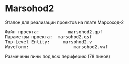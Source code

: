# Marsohod2

Эталон для реализации проектов на плате Марсоход-2
<pre>
Файл проекта:		    marsohod2.qpf
Параметры проекта:	marsohod2.qsf
Top-Level Entity:	  marsohod2.v
Waveform:			      marsohod2.vwf
</pre>
Размечены пины под всю периферию (78 пинов)
